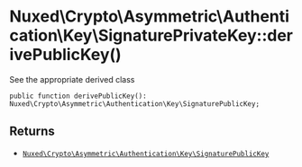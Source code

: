 # Nuxed\\Crypto\\Asymmetric\\Authentication\\Key\\SignaturePrivateKey::derivePublicKey()




See the appropriate derived class




``` Hack
public function derivePublicKey(): Nuxed\Crypto\Asymmetric\Authentication\Key\SignaturePublicKey;
```




## Returns




+ [` Nuxed\Crypto\Asymmetric\Authentication\Key\SignaturePublicKey `](<class.Nuxed.Crypto.Asymmetric.Authentication.Key.SignaturePublicKey.md>)
